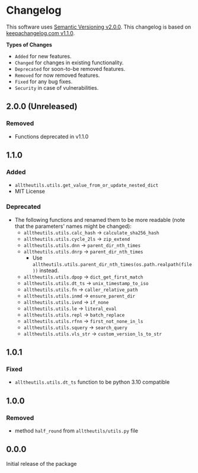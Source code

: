 # Changelog

This software uses [Semantic Versioning v2.0.0](https://semver.org/spec/v2.0.0.html). This changelog is based on [keepachangelog.com v1.1.0](https://keepachangelog.com/en/1.1.0/).

**Types of Changes**

- `Added` for new features.
- `Changed` for changes in existing functionality.
- `Deprecated` for soon-to-be removed features.
- `Removed` for now removed features.
- `Fixed` for any bug fixes.
- `Security` in case of vulnerabilities.

## 2.0.0 (Unreleased)

### Removed

- Functions deprecated in v1.1.0

## 1.1.0

### Added

- `alltheutils.utils.get_value_from_or_update_nested_dict`
- MIT License

### Deprecated

- The following functions and renamed them to be more readable (note that the parameters' names might be changed):
    - `alltheutils.utils.calc_hash` -> `calculate_sha256_hash`
    - `alltheutils.utils.cycle_2ls` -> `zip_extend`
    - `alltheutils.utils.dnn` -> `parent_dir_nth_times`
    - `alltheutils.utils.dnrp` -> `parent_dir_nth_times`
        - Use `alltheutils.utils.parent_dir_nth_times(os.path.realpath(file))` instead.
    - `alltheutils.utils.dpop` -> `dict_get_first_match`
    - `alltheutils.utils.dt_ts` -> `unix_timestamp_to_iso`
    - `alltheutils.utils.fn` -> `caller_relative_path`
    - `alltheutils.utils.inmd` -> `ensure_parent_dir`
    - `alltheutils.utils.ivnd` -> `if_none`
    - `alltheutils.utils.le` -> `literal_eval`
    - `alltheutils.utils.repl` -> `batch_replace`
    - `alltheutils.utils.rfnn` -> `first_not_none_in_ls`
    - `alltheutils.utils.squery` -> `search_query`
    - `alltheutils.utils.vls_str` -> `custom_version_ls_to_str`

## 1.0.1

### Fixed

- `alltheutils.utils.dt_ts` function to be python 3.10 compatible

## 1.0.0

### Removed

- method `half_round` from `alltheutils/utils.py` file

## 0.0.0

Initial release of the package